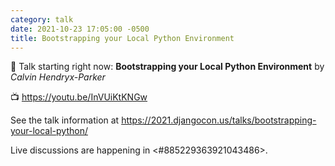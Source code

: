 ```yaml
---
category: talk
date: 2021-10-23 17:05:00 -0500
title: Bootstrapping your Local Python Environment
---
```


:tada: Talk starting right now: **Bootstrapping your Local Python Environment** by *Calvin Hendryx-Parker*

:tv: https://youtu.be/InVUiKtKNGw

See the talk information at https://2021.djangocon.us/talks/bootstrapping-your-local-python/

Live discussions are happening in <#885229363921043486>.